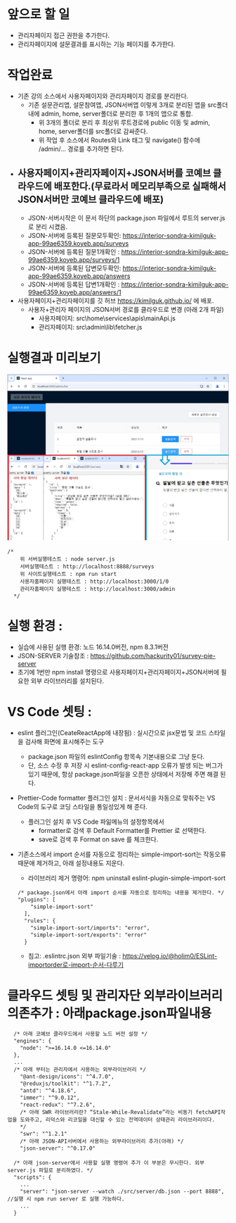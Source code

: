 # 앞으로 할 일

- 관리자페이지 접근 권한을 추가한다.
- 관리자페이지에 설문결과를 표시하는 기능 페이지를 추가한다.

# 작업완료

- 기존 강의 소스에서 사용자페이지와 관리자페이지 경로를 분리한다.
  - 기존 설문관리앱, 설문참여앱, JSON서버앱 이렇게 3개로 분리된 앱을 src폴더 내에 admin, home, server폴더로 분리한 후 1개의 앱으로 통합.
    - 위 3개의 폴더로 분리 후 최상위 루트경로에 public 이동 및 admin, home, server폴더를 src폴더로 감싸준다.
    - 위 작업 후 소스에서 Routes와 Link 태그 및 navigate() 함수에 /admin/... 경로를 추가하면 된다.
- ## 사용자페이지+관리자페이지+JSON서버를 코예브 클라우드에 배포한다.(무료라서 메모리부족으로 실패해서 JSON서버만 코예브 클라우드에 배포)
  - JSON-서버시작은 이 문서 하단의 package.json 파일에서 루트의 server.js로 분리 시켰음.
  - JSON-서버에 등록된 질문모두확인: https://interior-sondra-kimilguk-app-99ae6359.koyeb.app/surveys
  - JSON-서버에 등록된 질문1개확인 : https://interior-sondra-kimilguk-app-99ae6359.koyeb.app/surveys/1
  - JSON-서버에 등록된 답변모두확인: https://interior-sondra-kimilguk-app-99ae6359.koyeb.app/answers
  - JSON-서버에 등록된 답변1개확인 : https://interior-sondra-kimilguk-app-99ae6359.koyeb.app/answers/1
- 사용자페이지+관리자페이지를 깃 허브 https://kimilguk.github.io/ 에 배포.
  - 사용자+관리자 페이지의 JSON서버 경로를 클라우드로 변경 (아래 2개 파일)
    - 사용자페이지: src\home\services\apis\mainApi.js
    - 관리자페이지: src\admin\lib\fetcher.js

# 실행결과 미리보기

![image](./git_preview/preview.jpg)

```
/*
    위 서버실행테스트 : node server.js
    서버실행테스트 : http://localhost:8888/surveys
    위 사이트실행테스트 : npm run start
    사용자홈페이지 실행테스트 : http://localhost:3000/1/0
    관리자홈페이지 실행테스트 : http://localhost:3000/admin
  */
```

# 실행 환경 :

- 실습에 사용된 실행 환경: 노드 16.14.0버전, npm 8.3.1버전
- JSON-SERVER 기술참조 : https://github.com/hackurity01/survey-pie-server
- 초기에 1번만 npm install 명령으로 사용자페이지+관리자페이지+JSON서버에 필요한 외부 라이브러리를 설치된다.

# VS Code 셋팅 :

- eslint 플러그인(CeateReactApp에 내장됨) : 실시간으로 jsx문법 및 코드 스타일을 검사해 화면에 표시해주는 도구
  - package.json 파일의 eslintConfig 항목속 기본내용으로 그냥 둔다.
  - 단, 소스 수정 후 저장 시 eslint-config-react-app 오류가 발생 되는 버그가 있기 때문에, 항상 package.json파일을 오픈한 상태에서 저장해 주면 해결 된다.
- Prettier-Code formatter 플러그인 설치 : 문서서식을 자동으로 맞춰주는 VS Code의 도구로 코딩 스타일을 통일성있게 해 준다.
  - 플러그인 설치 후 VS Code 파읾메뉴의 설정항목에서
    - formatter로 검색 후 Default Formatter를 Prettier 로 선택한다.
    - save로 검색 후 Format on save 를 체크한다.
- 기존소스에서 import 순서를 자동으로 정리하는 simple-import-sort는 작동오류때문애 제거하고, 아래 설정내용도 지운다.

  - 라이브러리 제거 명령어: npm uninstall eslint-plugin-simple-import-sort

  ```
  /* package.json에서 아래 import 순서를 자동으로 정리하는 내용을 제거한다. */
  "plugins": [
      "simple-import-sort"
    ],
    "rules": {
      "simple-import-sort/imports": "error",
      "simple-import-sort/exports": "error"
    }
  ```

  - 침고: .eslintrc.json 외부 파일기술 : https://velog.io/@holim0/ESLint-importorder로-import-순서-다루기

# 클라우드 셋팅 및 관리자단 외부라이브러리 의존추가 : 아래package.json파일내용

```
  /* 아래 코예브 클라우드에서 사용할 노드 버전 설정 */
  "engines": {
    "node": ">=16.14.0 <=16.14.0"
  },
  ...
  /* 아래 부터는 관리자에서 사용하는 외부라이브러리 */
    "@ant-design/icons": "^4.7.0",
    "@reduxjs/toolkit": "^1.7.2",
    "antd": "^4.18.6",
    "immer": "^9.0.12",
    "react-redux": "^7.2.6",
    /* 아래 SWR 라이브러리란? “Stale-While-Revalidate”라는 비동기 fetchAPI작업을 도와주고, 리덕스와 리코일을 대신할 수 있는 전역데이터 상태관리 라이브러리이다.
    */
    "swr": "^1.2.1"
    /* 아래 JSON-API서버에서 사용하는 외부라이브러리 추가(아래) */
    "json-server": "^0.17.0"

  /* 아래 json-server에서 사용할 실행 명령어 추가 이 부분은 무시한다. 외부 server.js 파일로 분리하였다. */
  "scripts": {
    ...
    "server": "json-server --watch ./src/server/db.json --port 8888", //실행 시 npm run server 로 실행 가능하다.
    ...
  }
```
